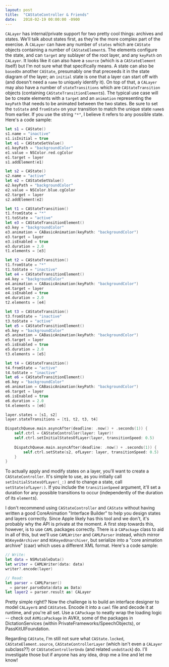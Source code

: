 ```yaml
---
layout: post
title:  "CAStateController & Friends"
date:   2018-02-19 00:00:00 -0900
---
```


`CALayer` has internal/private support for two pretty cool things: archives and states. We'll talk about states first, as they're the more complex part of the exercise. A `CALayer` can have any number of `states` which are `CAState` objects containing a number of `CAStateElement`s. The elements configure the state, and can `target` any sublayer of the root layer, and any `keyPath` on `CALayer`. It looks like it can also have a `source` (which is a `CAStateElement` itself) but I'm not sure what that specifically means. A state can also be `basedOn` another `CAState`, presumably one that preceeds it in the state diagram of the layer; an `initial` state is one that a layer can start off with (and doesn't need a `name` to uniquely identify it). On top of that, a `CALayer` may also have a number of `stateTransitions` which are `CAStateTransition` objects (containing `CAStateTransitionElement`s). The typical use case will be to create elements with a `target` and an `animation` representing the `keyPath` that needs to be animated between the two states. Be sure to set the `toState` and `fromState` on your transition to match the unique state `name`s from earlier. If you use the string `"*"`, I believe it refers to any possible state. Here's a code sample:

```swift
let s1 = CAState()
s1.name = "inactive"
s1.isInitial = true
let e1 = CAStateSetValue()
e1.keyPath = "backgroundColor"
e1.value = NSColor.red.cgColor
e1.target = layer
s1.addElement(e1)

let s2 = CAState()
s2.name = "active"
let e2 = CAStateSetValue()
e2.keyPath = "backgroundColor"
e2.value = NSColor.blue.cgColor
e2.target = layer
s2.addElement(e2)

let t1 = CAStateTransition()
t1.fromState = "*"
t1.toState = "active"
let e3 = CAStateTransitionElement()
e3.key = "backgroundColor"
e3.animation = CABasicAnimation(keyPath: "backgroundColor")
e3.target = layer
e3.isEnabled = true
e3.duration = 2.0
t1.elements = [e3]

let t2 = CAStateTransition()
t1.fromState = "*"
t1.toState = "inactive"
let e4 = CAStateTransitionElement()
e4.key = "backgroundColor"
e4.animation = CABasicAnimation(keyPath: "backgroundColor")
e4.target = layer
e4.isEnabled = true
e4.duration = 2.0
t2.elements = [e4]

let t3 = CAStateTransition()
t3.fromState = "inactive"
t3.toState = "active"
let e5 = CAStateTransitionElement()
e5.key = "backgroundColor"
e5.animation = CABasicAnimation(keyPath: "backgroundColor")
e5.target = layer
e5.isEnabled = true
e5.duration = 2.0
t3.elements = [e5]

let t4 = CAStateTransition()
t4.fromState = "active"
t4.toState = "inactive"
let e6 = CAStateTransitionElement()
e6.key = "backgroundColor"
e6.animation = CABasicAnimation(keyPath: "backgroundColor")
e6.target = layer
e6.isEnabled = true
e6.duration = 2.0
t4.elements = [e6]

layer.states = [s1, s2]
layer.stateTransitions = [t1, t2, t3, t4]

DispatchQueue.main.asyncAfter(deadline: .now() + .seconds(1)) {
    self.ctrl = CAStateController(layer: layer)!
    self.ctrl.setInitialStatesOfLayer(layer, transitionSpeed: 0.5)
    
    DispatchQueue.main.asyncAfter(deadline: .now() + .seconds(1)) {
        self.ctrl.setState(s2, ofLayer: layer, transitionSpeed: 0.5)
    }
}
```

To actually apply and modify states on a layer, you'll want to create a `CAStateController`. It's simple to use, as you initially call `setInitialStatesOfLayer(_:)`  and to change a state, call `setState(ofLayer:)`. If you include the `transitionSpeed` argument, it'll set a duration for any possible transitions to occur (independently of the duration of its `element`s).

I don't recommend using `CAStateController` and `CAState` without having written a good CoreAnimation "Interface Builder" to help you design states and layers correctly. Since Apple likely has this tool and we don't, it's probably why the API is private at the moment. A first step towards this, however, is to use `CAML` packages correctly. There is a `CAPackage` class to aid in all of this, but we'll use `CAMLWriter` and `CAMLParser` instead, which mirror `NSKeyedArchiver` and `NSKeyedUnarchiver`, but serialize into a "core animation archive" (caar) which uses a different XML format. Here's a code sample:

```swift
// Write:
let data = NSMutableData()
let writer = CAMLWriter(data: data)
writer?.encode(layer)

// Read:
let parser = CAMLParser()
_ = parser.parseData(data as Data)
let layer2 = parser.result as! CALayer
```

Pretty simple right!? Now the challenge is to build an interface designer to model `CALayer`s and `CAState`s. Encode it into a `caml` file and decode it at runtime, and you're all set. Use a `CAPackage` to neatly wrap the loading logic -- check out `AVMicaPackage` in AVKit, some of the packages in DictationServices (within PrivateFrameworks/SpeechObjects), or PassKitUIFoundation.

Regarding `CAState`, I'm still not sure what `CAState.locked`, `CAStateElement.source`, `CAStateControllerLayer` (which isn't even a `CALayer` subclass??) or `CAStateControllerUndo` (and related `undoStack`) do. I'll investigate those but if anyone has any idea, drop me a line and let me know!
